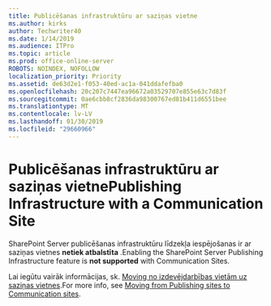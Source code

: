 ```yaml
---
title: Publicēšanas infrastruktūru ar saziņas vietne
ms.author: kirks
author: Techwriter40
ms.date: 1/14/2019
ms.audience: ITPro
ms.topic: article
ms.prod: office-online-server
ROBOTS: NOINDEX, NOFOLLOW
localization_priority: Priority
ms.assetid: de63d2e1-f053-40ed-ac1a-041ddafefba0
ms.openlocfilehash: 20c207c7447ea96672a03529707e855e63c7d83f
ms.sourcegitcommit: 0ae6cbb8cf2836da98300767ed81b411d6551bee
ms.translationtype: MT
ms.contentlocale: lv-LV
ms.lasthandoff: 01/30/2019
ms.locfileid: "29660966"
---
```

# <a name="publishing-infrastructure-with-a-communication-site"></a><span data-ttu-id="17ae3-102">Publicēšanas infrastruktūru ar saziņas vietne</span><span class="sxs-lookup"><span data-stu-id="17ae3-102">Publishing Infrastructure with a Communication Site</span></span>


<span data-ttu-id="17ae3-103">SharePoint Server publicēšanas infrastruktūru līdzekļa iespējošanas ir ar saziņas vietnes **netiek atbalstīta** .</span><span class="sxs-lookup"><span data-stu-id="17ae3-103">Enabling the SharePoint Server Publishing Infrastructure feature is **not supported** with Communication Sites.</span></span> 
  
<span data-ttu-id="17ae3-104">Lai iegūtu vairāk informācijas, sk. [Moving no izdevējdarbības vietām uz saziņas vietnes](https://docs.microsoft.com/sharepoint/publishing-sites-classic-to-modern-experience).</span><span class="sxs-lookup"><span data-stu-id="17ae3-104">For more info, see [Moving from Publishing sites to Communication sites](https://docs.microsoft.com/sharepoint/publishing-sites-classic-to-modern-experience).</span></span> 
  

